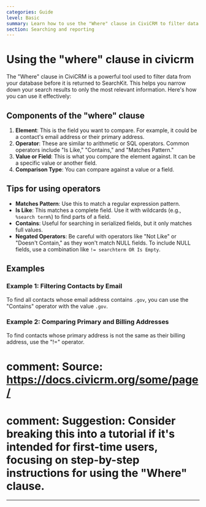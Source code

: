 ```yaml
---
categories: Guide
level: Basic
summary: Learn how to use the "Where" clause in CiviCRM to filter data effectively, making it easier to manage and analyze your contacts and other data.
section: Searching and reporting
---
```


# Using the "where" clause in civicrm

The "Where" clause in CiviCRM is a powerful tool used to filter data from your database before it is returned to SearchKit. This helps you narrow down your search results to only the most relevant information. Here's how you can use it effectively:

## Components of the "where" clause

1. **Element**: This is the field you want to compare. For example, it could be a contact's email address or their primary address.
2. **Operator**: These are similar to arithmetic or SQL operators. Common operators include "Is Like," "Contains," and "Matches Pattern."
3. **Value or Field**: This is what you compare the element against. It can be a specific value or another field.
4. **Comparison Type**: You can compare against a value or a field.

## Tips for using operators

- **Matches Pattern**: Use this to match a regular expression pattern.
- **Is Like**: This matches a complete field. Use it with wildcards (e.g., `%search term%`) to find parts of a field.
- **Contains**: Useful for searching in serialized fields, but it only matches full values.
- **Negated Operators**: Be careful with operators like "Not Like" or "Doesn't Contain," as they won't match NULL fields. To include NULL fields, use a combination like `!= searchterm OR Is Empty`.

## Examples

### Example 1: Filtering Contacts by Email

To find all contacts whose email address contains `.gov`, you can use the "Contains" operator with the value `.gov`.

### Example 2: Comparing Primary and Billing Addresses

To find contacts whose primary address is not the same as their billing address, use the "!=" operator.

# comment: Source: https://docs.civicrm.org/some/page/
# comment: Suggestion: Consider breaking this into a tutorial if it's intended for first-time users, focusing on step-by-step instructions for using the "Where" clause. 

---